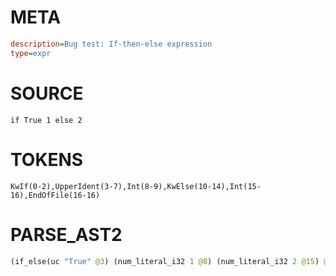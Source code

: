 # META
~~~ini
description=Bug test: If-then-else expression
type=expr
~~~

# SOURCE
~~~roc
if True 1 else 2
~~~

# TOKENS
~~~zig
KwIf(0-2),UpperIdent(3-7),Int(8-9),KwElse(10-14),Int(15-16),EndOfFile(16-16)
~~~

# PARSE_AST2
~~~clojure
(if_else(uc "True" @3) (num_literal_i32 1 @8) (num_literal_i32 2 @15) @0)

~~~
